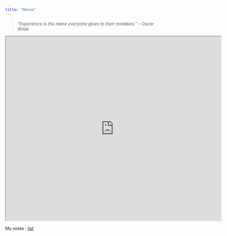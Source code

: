 ```yaml
---
title: "Manon"
---
```


>  _“Experience is the name everyone gives to their mistakes.” – Oscar Wilde_

<iframe src="https://openprocessing.org/sketch/1592113/embed/?plusEmbedHash=YmVhMjY2ZWQxYjk5NzY4NWU2YWYyYzg3Mjk4NGViNTBkNWU5MjUzNTc1NjRkODZmZTQzMzNlNDk2ODNhZGEwNDk3MTQ5YzYzZGY4ZGFkZDMzZWYzNzVlZDBlZThlZTU0MmMxNGE2OTllNGVjYmNhNTA3NzE5ZjIzMmE1ZWQzZjZ6OEVkZ1JxY2NPd2VBSXNlRk1HMVZYckpyRkFjMnNhR2pONEFDZ1g0ZmdnbDBxVGxFTFFqblFwU01QbnlOQTZKd2k0MGxwMmUxYzZEcXBxMFBiR0lsUT09&plusEmbedTitle=true" width="700" height="600"></iframe>

My notes : [list]("/tags/Manon")